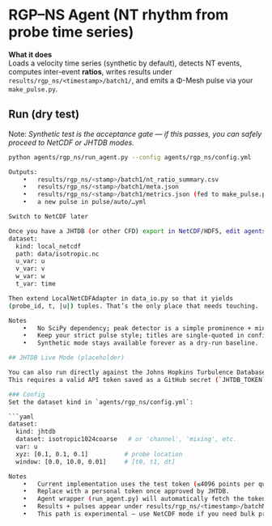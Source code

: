 # RGP–NS Agent (NT rhythm from probe time series)

**What it does**  
Loads a velocity time series (synthetic by default), detects NT events, computes inter-event **ratios**, writes results under `results/rgp_ns/<timestamp>/batch1/`, and emits a Φ-Mesh pulse via your `make_pulse.py`.

## Run (dry test)
Note: *Synthetic test is the acceptance gate — if this passes, you can safely proceed to NetCDF or JHTDB modes.*

```bash
python agents/rgp_ns/run_agent.py --config agents/rgp_ns/config.yml

Outputs:
	•	results/rgp_ns/<stamp>/batch1/nt_ratio_summary.csv
	•	results/rgp_ns/<stamp>/batch1/meta.json
	•	results/rgp_ns/<stamp>/batch1/metrics.json (fed to make_pulse.py)
	•	a new pulse in pulse/auto/…yml

Switch to NetCDF later

Once you have a JHTDB (or other CFD) export in NetCDF/HDF5, edit agents/rgp_ns/config.yml:
dataset:
  kind: local_netcdf
  path: data/isotropic.nc
  u_var: u
  v_var: v
  w_var: w
  t_var: time

Then extend LocalNetCDFAdapter in data_io.py so that it yields
(probe_id, t, |u|) tuples. That’s the only place that needs touching.

Notes
	•	No SciPy dependency; peak detector is a simple prominence + min-separation rule.
	•	Keep your strict pulse style; titles are single-quoted in config.yml.
	•	Synthetic mode stays available forever as a dry-run baseline.

## JHTDB Live Mode (placeholder)

You can also run directly against the Johns Hopkins Turbulence Database (JHTDB).  
This requires a valid API token saved as a GitHub secret (`JHTDB_TOKEN`).

### Config
Set the dataset kind in `agents/rgp_ns/config.yml`:

```yaml
dataset:
  kind: jhtdb
  dataset: isotropic1024coarse   # or 'channel', 'mixing', etc.
  var: u
  xyz: [0.1, 0.1, 0.1]          # probe location
  window: [0.0, 10.0, 0.01]     # [t0, t1, dt]

Notes
	•	Current implementation uses the test token (≤4096 points per query).
	•	Replace with a personal token once approved by JHTDB.
	•	Agent wrapper (run_agent.py) will automatically fetch the token from secrets.
	•	Results + pulses appear under results/rgp_ns/<timestamp>/batchN/ as usual.
	•	This path is experimental — use NetCDF mode if you need bulk probes.
